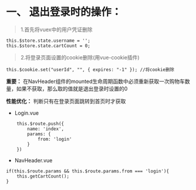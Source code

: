 # 一、 退出登录时的操作：

>1.首先将vuex中的用户凭证删除
```
this.$store.state.username = '';
this.$store.state.cartCount = 0;
```

>2.将登录页面设置的cookie删除(用vue-cookie插件)
```
this.$cookie.set("userId", "", { expires: "-1" }); //将cookie删除

```

**重要：**
    在NavHeader组件的mounted生命周期函数中必须重新获取一次购物车数量，如果不获取，那么取的值就是退出登录时设置的0

**性能优化：** 判断只有在登录页面跳转到首页时才获取

- Login.vue
```
    this.$route.push({
        name: 'index',
        params: {
            from: 'login'
        }
    })
```

- NavHeader.vue
```
if(this.$route.params && this.$route.params.from === 'login'){
    this.getCartCount();
}
```